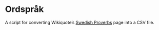 # Ordspråk

A script for converting Wikiquote’s [Swedish Proverbs][1] page into a CSV file.

[1]: https://en.wikiquote.org/wiki/Swedish_proverbs
